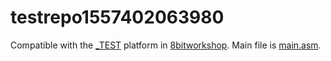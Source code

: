 testrepo1557402063980
=====

Compatible with the [_TEST](http://8bitworkshop.com/redir.html?platform=_TEST&importURL=$GITHUBURL) platform in [8bitworkshop](http://8bitworkshop.com/). Main file is [main.asm](main.asm#mainfile).
